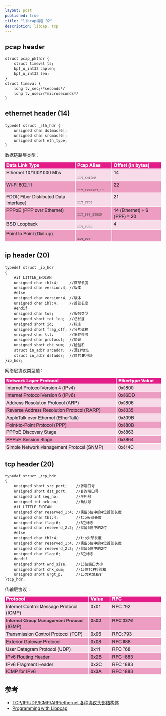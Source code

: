```yaml
---
layout: post
published: true
title: "libcap编程 02"
description: libcap, tcp
---
```

## pcap header

```
struct pcap_pkthdr {
	struct timeval ts;
	bpf_u_int32 caplen;
	bpf_u_int32 len;
}
struct timeval {
	long tv_sec;/*seconds*/
	long tv_usec;/*microseconds*/
}
```

## ethernet header (14)

```
typedef struct _eth_hdr {
	unsigned char dstmac[6];
	unsigned char srcmac[6];
	unsigned short eth_type;
}
```

数据链路层类型：

![common_data_link_types](../../images/common_data_link_types.png)

## ip header (20)

```
typedef struct _ip_hdr  
{  
    #if LITTLE_ENDIAN  
    unsigned char ihl:4;     //首部长度  
    unsigned char version:4, //版本   
    #else  
    unsigned char version:4, //版本  
    unsigned char ihl:4;     //首部长度  
    #endif  
    unsigned char tos;       //服务类型  
    unsigned short tot_len;  //总长度  
    unsigned short id;       //标志  
    unsigned short frag_off; //分片偏移  
    unsigned char ttl;       //生存时间  
    unsigned char protocol;  //协议  
    unsigned short chk_sum;  //检验和  
    struct in_addr srcaddr;  //源IP地址  
    struct in_addr dstaddr;  //目的IP地址  
}ip_hdr;
```

网络层协议类型值：

![network_layer_ethertype_values](../../images/network_layer_ethertype_values.png)


## tcp header (20)

```
typedef struct _tcp_hdr  
{  
    unsigned short src_port;    //源端口号  
    unsigned short dst_port;    //目的端口号  
    unsigned int seq_no;        //序列号  
    unsigned int ack_no;        //确认号  
    #if LITTLE_ENDIAN  
    unsigned char reserved_1:4; //保留6位中的4位首部长度  
    unsigned char thl:4;        //tcp头部长度  
    unsigned char flag:6;       //6位标志  
    unsigned char reseverd_2:2; //保留6位中的2位  
    #else  
    unsigned char thl:4;        //tcp头部长度  
    unsigned char reserved_1:4; //保留6位中的4位首部长度  
    unsigned char reseverd_2:2; //保留6位中的2位  
    unsigned char flag:6;       //6位标志   
    #endif  
    unsigned short wnd_size;    //16位窗口大小  
    unsigned short chk_sum;     //16位TCP检验和  
    unsigned short urgt_p;      //16为紧急指针  
}tcp_hdr;
```

传输层协议：

![transport_layer_protocols](../../images/transport_layer_protocols.png)


## 参考
- [TCP/IP/UDP/ICMP/ARP/ethernet 各种协议头部结构体](http://blog.csdn.net/xiexievv/article/details/45225921)
- [Programming with Libpcap](http://recursos.aldabaknocking.com/libpcapHakin9LuisMartinGarcia.pdf)



